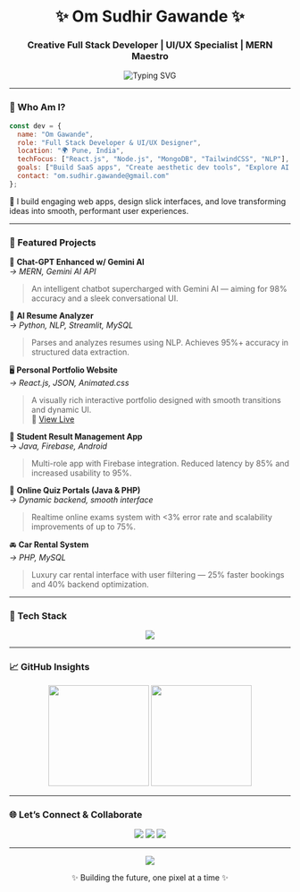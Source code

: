 
<!-- Header Banner -->
<h1 align="center">✨ Om Sudhir Gawande ✨</h1>
<h3 align="center">Creative Full Stack Developer | UI/UX Specialist | MERN Maestro</h3>

<p align="center">
  <img src="https://readme-typing-svg.herokuapp.com?font=Fira+Code&weight=600&size=22&pause=1000&center=true&width=435&lines=Turning+Ideas+into+Beautiful+Interfaces;Crafting+Responsive+Web+Experiences;Powered+by+MERN+%F0%9F%94%A5" alt="Typing SVG" />
</p>

---

### 🧠 Who Am I?

```js
const dev = {
  name: "Om Gawande",
  role: "Full Stack Developer & UI/UX Designer",
  location: "🌍 Pune, India",
  techFocus: ["React.js", "Node.js", "MongoDB", "TailwindCSS", "NLP"],
  goals: ["Build SaaS apps", "Create aesthetic dev tools", "Explore AI integrations"],
  contact: "om.sudhir.gawande@gmail.com"
};
```

💬 I build engaging web apps, design slick interfaces, and love transforming ideas into smooth, performant user experiences.

---

### 🚀 Featured Projects

🎯 **Chat-GPT Enhanced w/ Gemini AI**  
*→ MERN, Gemini AI API*  
> An intelligent chatbot supercharged with Gemini AI — aiming for 98% accuracy and a sleek conversational UI.

🧠 **AI Resume Analyzer**  
*→ Python, NLP, Streamlit, MySQL*  
> Parses and analyzes resumes using NLP. Achieves 95%+ accuracy in structured data extraction.

🖥️ **Personal Portfolio Website**  
*→ React.js, JSON, Animated.css*  
> A visually rich interactive portfolio designed with smooth transitions and dynamic UI.  
🔗 [View Live](https://omdevportfolio.framer.website)

📱 **Student Result Management App**  
*→ Java, Firebase, Android*  
> Multi-role app with Firebase integration. Reduced latency by 85% and increased usability to 95%.

🧪 **Online Quiz Portals (Java & PHP)**  
*→ Dynamic backend, smooth interface*  
> Realtime online exams system with <3% error rate and scalability improvements of up to 75%.

🚘 **Car Rental System**  
*→ PHP, MySQL*  
> Luxury car rental interface with user filtering — 25% faster bookings and 40% backend optimization.

---

### 🎨 Tech Stack

<p align="center">
  <img src="https://skillicons.dev/icons?i=html,css,js,react,nodejs,express,mongodb,tailwind,bootstrap,php,mysql,java,python,figma,git,github" />
</p>

---

### 📈 GitHub Insights

<p align="center">
  <img src="https://github-readme-stats.vercel.app/api?username=OMGawande&show_icons=true&theme=tokyonight" height="180"/>
  <img src="https://github-readme-stats.vercel.app/api/top-langs/?username=OMGawande&layout=compact&theme=tokyonight" height="180"/>
</p>

---

### 🌐 Let’s Connect & Collaborate

<p align="center">
  <a href="mailto:om.sudhir.gawande@gmail.com"><img src="https://img.shields.io/badge/Email-EA4335?style=for-the-badge&logo=gmail&logoColor=white" /></a>
  <a href="https://www.linkedin.com/in/om-cybersec-webdev"><img src="https://img.shields.io/badge/LinkedIn-0077B5?style=for-the-badge&logo=linkedin&logoColor=white" /></a>
  <a href="https://omdevportfolio.framer.website/"><img src="https://img.shields.io/badge/Portfolio-000000?style=for-the-badge&logo=vercel&logoColor=white" /></a>
</p>

---

<p align="center">
  <img src="https://capsule-render.vercel.app/api?type=waving&color=gradient&height=120&section=footer"/>
</p>

<p align="center">
  ✨ Building the future, one pixel at a time ✨
</p>
